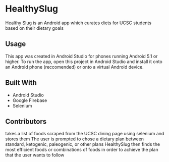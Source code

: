 # HealthySlug
Healthy Slug is an Android app which curates diets for UCSC students based on their dietary goals

## Usage
This app was created in Android Studio for phones running Android 5.1 or higher. To run the app, open this project in Android Studio and install it onto an Android phone (reccomended) or onto a virtual Android device.

## Built With
* Android Studio
* Google Firebase
* Selenium

## Contributors


takes a list of foods scraped from the UCSC dining page using selenium and stores them
The user is prompted to chose a dietary plan between standard, ketogenic, paleogenic, or other plans
HealthySlug then finds the most efficient foods or combinations of foods in order to achieve the plan that the user wants to follow
